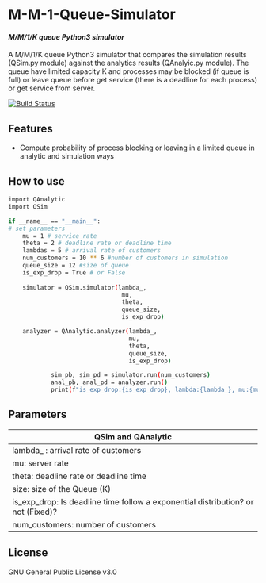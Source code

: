 # M-M-1-Queue-Simulator
#### _M/M/1/K queue Python3 simulator_
A M/M/1/K queue Python3 simulator that compares the simulation results (QSim.py module) against the analytics results (QAnalyic.py module).
The queue have limited capacity K and processes may be blocked (if queue is full) or leave queue before get service (there is a deadline for each process) or get service from server.

[![Build Status](https://travis-ci.org/joemccann/dillinger.svg?branch=master)](https://travis-ci.org/joemccann/dillinger)

## Features

- Compute probability of process blocking or leaving in a limited queue in analytic and simulation ways

## How to use

```sh
import QAnalytic
import QSim

if __name__ == "__main__":
# set parameters
    mu = 1 # service rate
    theta = 2 # deadline rate or deadline time
    lambdas = 5 # arrival rate of customers
    num_customers = 10 ** 6 #number of customers in simulation 
    queue_size = 12 #size of queue
    is_exp_drop = True # or False
    
    simulator = QSim.simulator(lambda_,
                                mu,
                                theta,
                                queue_size,
                                is_exp_drop)

    analyzer = QAnalytic.analyzer(lambda_,
                                  mu,
                                  theta,
                                  queue_size,
                                  is_exp_drop)

            sim_pb, sim_pd = simulator.run(num_customers)
            anal_pb, anal_pd = analyzer.run()
            print(f"is_exp_drop:{is_exp_drop}, lambda:{lambda_}, mu:{mu}, theta:{theta} => simulation pb:{sim_pb}, analytic pb:{anal_pb}, simulation pd:{sim_pd}, analytic pd:{anal_pd} \n")
```

## Parameters

| QSim and QAnalytic |
| ------------- |
| lambda_ : arrival rate of customers      |
| mu: server rate       |
| theta: deadline rate or deadline time     | 
| size: size of the Queue (K) |
| is_exp_drop: Is deadline time follow a exponential distribution? or not (Fixed)?       |
| num_customers: number of customers | 
## License

GNU General Public License v3.0